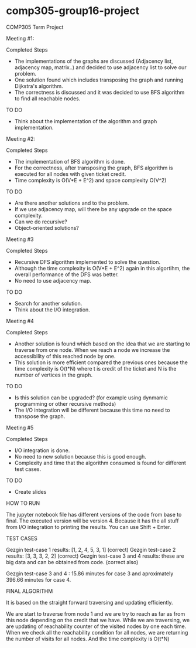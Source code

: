 # comp305-group16-project
COMP305 Term Project

Meeting #1:

Completed Steps

- The implementations of the graphs are discussed (Adjacency list, adjacency map, matrix..) and decided to use adjacency list to solve our problem.
- One solution found which includes transposing the graph and running Dijkstra's algorithm.
- The correctness is discussed and it was decided to use BFS algorithm to find all reachable nodes.

TO DO 
- Think about the implementation of the algorithm and graph implementation.

Meeting #2:

Completed Steps

- The implementation of BFS algorithm is done. 
- For the correctness, after transposing the graph, BFS algorithm is executed for all nodes with given ticket credit.
- Time complexity is O(V*E + E^2) and space complexity O(V^2)

TO DO 

- Are there another solutions and to the problem.
- If we use adjacency map, will there be any upgrade on the space complexity.
- Can we do recursive?
- Object-oriented solutions?

Meeting #3

Completed Steps

- Recursive DFS algorithm implemented to solve the question.
- Although the time complexity is O(V*E + E^2) again in this algortihm, the overall performance of the DFS was better.
- No need to use adjacency map.

TO DO  

- Search for another solution.
- Think about the I/O integration.

Meeting #4

Completed Steps

- Another solution is found which based on the idea that we are starting to traverse from one node. When we reach a node we increase the accessibility of this reached node by one. 
- This solution is more efficient compared the previous ones because the time complexity is O(t*N) where t is credit of the ticket and N is the number of vertices in the graph.


TO DO

- Is this solution can be upgraded? (for example using dynmamic programming or other recursive methods)
- The I/O integration will be different because this time no need to transpose the graph.


Meeting #5

Completed Steps

- I/O integration is done.
- No need to new solution because this is good enough.
- Complexity and time that the algorithm consumed is found for different test cases.

TO DO

- Create slides 




HOW TO RUN

The jupyter notebook file has different versions of the code from base to final. The executed version will be version 4. Because it has the all stuff from I/O integration to printing the results. You can use Shift + Enter.


TEST CASES

Gezgin test-case 1 results: [1, 2, 4, 5, 3, 1] (correct)
Gezgin test-case 2 results: [3, 3, 3, 2, 2] (correct)
Gezgin test-case 3 and 4 results: these are big data and can be obtained from code. (correct also)


Gezgin test-case 3 and 4 : 15.86 minutes for case 3 and aproximately 396.66 minutes for case 4.

FINAL ALGORITHM 

It is based on the straight forward traversing and updating efficiently.

We are start to traverse from node 1 and we are try to reach as far as from this node depending on the credit that we have. While we are traversing, we are updating of reachability counter of the visited nodes by one each time. When we check all the reachability condition for all nodes, we are returning the number of visits for all nodes.
And the time complexity is O(t*N)
 




























